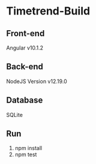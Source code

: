 # Timetrend-Build

## Front-end

Angular v10.1.2

## Back-end

NodeJS Version v12.19.0

## Database

SQLite

## Run

1. npm install
2. npm test
